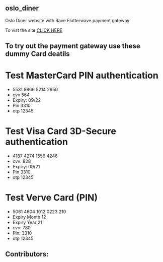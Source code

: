 ## oslo_diner
 Oslo Diner website with Rave Flutterwave payment gateway
 
 To vist the site <a href="https://oslo-diner.github.io/oslodiner/">CLICK HERE</a>

## To try out the payment gateway use these dummy Card deatils 

# Test MasterCard PIN authentication
- 5531 8866 5214 2950
- cvv 564
- Expiry: 09/22
- Pin 3310
- otp 12345

# Test Visa Card 3D-Secure authentication
- 4187 4274 1556 4246
- cvv: 828
- Expiry: 09/21
- Pin 3310
- otp 12345

# Test Verve Card (PIN)
- 5061 4604 1012 0223 210
- Expiry Month 12
- Expiry Year 21
- cvv: 780
- Pin: 3310
- otp 12345

## Contributors: 
